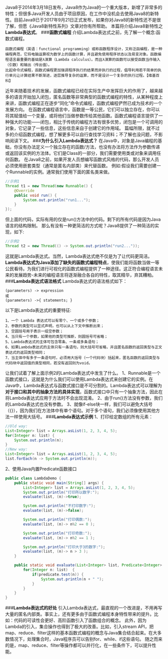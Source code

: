 Java8于2014年3月18日发布，Java8作为Java的一个重大版本，新增了非常多的特性；但很多Java开发人员由于项目原因，在工作中没机会去使用Java8的新特性。目前Java9已于2017年9月21日正式发布，如果你对Java8的新特性还不是很了解，但愿《Java8新特性系列》文章对你有所帮助。
本篇将介绍Java8新特性之**Lambda表达式**。
###**函数式编程**
介绍Lambda表达式之前，先了解一个概念:函数式编程。
```
函数式编程（英语：functional programming）或称函数程序设计，又称泛函编程，是一种编程典范，它将电脑运算视为数学上的函数计算，并且避免使用程序状态以及易变对象。函数编程语言最重要的基础是λ演算（Lambda calculus）。而且λ演算的函数可以接受函数当作输入（引数）和输出（传出值）。
比起命令式编程，函数式编程更加强调程序执行的结果而非执行的过程，倡导利用若干简单的执行单元让计算结果不断渐进，逐层推导复杂的运算，而不是设计一个复杂的执行过程。【维基百科】
```
近年来随着技术的发展，函数式编程已经在实际生产中发挥巨大的作用了，越来越多的语言开始加入闭包，匿名函数等非常典型的函数式编程的特性，从某种程度上来讲，函数式编程正在逐步“同化”命令式编程，函数式编程俨然已成为技术的一个发展方向。
在函数式编程语言中，函数是一等公民，它们可以独立存在，你可以将其赋值给一个变量，或将他们当做参数传给其他函数。函数式编程语言提供了一种强大的功能——闭包，相比于传统的编程方法有很多优势，闭包是一个可调用的对象，它记录了一些信息，这些信息来自于创建它的作用域。
篇幅所限，就不过多的介绍函数式编程，想了解更多可以自行查找学习资料；不了解也没问题，不影响阅读下文。
###**为什么引入Lambda表达式？**
在Java中，对象是Java编程的基础，你没有办法定义一个独立存在的函数/方法，也没有办法将方法作为参数传递或返回该实例的方法体。它们是Class的一部分，我们需要使用类或对象来调用任何函数。
在Java8之前，如果开发人员想编写函数式风格的代码，那么开发人员必须使用嵌套类型（通常是匿名内部类）来代替函数。
例如:假设我们需要创建一个Runnable的实例。通常我们使用下面的匿名类来做。
```java
//示例1
Thread t1 = new Thread(new Runnable() {
    @Override
    public void run() {
        System.out.println("run1...");
    }
});
```
但上面的代码，实际有用的仅是run()方法中的代码。剩下的所有代码是因为Java语言的结构限制。
那么有没有一种更简洁的方式呢？Java8提供了一种简洁的实现，如下:
```java
//示例2
Thread t2 = new Thread(() -> System.out.println("run2..."));
```
这就是Lambda表达式。当然，Lambda表达式绝不仅是为了让代码更简洁。**Lambda表达式为Java添加了缺失的函数式编程特点**，使我们能将函数当做一等公民看待。为我们进行可视化的函数式编程提供了一种途径。这正符合编程语言未来的发展趋势-未来的编程语言将逐渐融合各自的特性，取其精华，弃其糟粕。
###**Lambda表达式语法格式**
Lambda表达式的语法格式如下：
```
(parameters) -> expression
或
(parameters) ->{ statements; }
```
以下是Lambda表达式的重要特征:
```
1、一个 Lambda 表达式可以有零个、一个或多个参数；
2、参数的类型可以显式声明，也可以从上下文中推断出来；
3、空圆括号用于表示一组空参数；
4、当只有一个参数，如果他的类型可推断，则圆括号可省略；
5、Lambda表达式的主体可包含零条、一条或多条语句；
6、如果Lambda表达式的主体只有一条语句，则大括号可省略，并且匿名函数的返回类型与正文表达式的返回类型相同；
7、当主体中有多于一条语句时，必须用大括号（一个代码块）括起来，匿名函数的返回类型与代码块中返回值的类型相同，若没有返回则为void。
```
让我们试着了解上面示例2的Lambda表达式中发生了什么。
1、Runnable是一个函数式接口，这就是为什么我们可以使用Lambda表达式来创建它的实例。在Java中，Lambda表达式与函数式接口是不可分割的。Lambda表达式可以理解为**对于接口和其中的抽象方法的具体实现**，函数式接口中只有一个抽象方法，因此在将Lambda表达式应用于方法时不会出现混淆。
2、由于run()方法没有参数，我们的Lambda表达式也没有参数。
3、就像if-else块一样，我们可以避免大括号（{}），因为我们在方法体中有单个语句。对于多个语句，我们必须像使用其他方法一样使用大括号。
###**Lambda表达式示例**
1、打印给定数组的所有元素：
```java
//Old way:
List<Integer> list = Arrays.asList(1, 2, 3, 4, 5);
for(Integer n: list) {
	System.out.println(n);
}
//New way:
List<Integer> list = Arrays.asList(1, 2, 3, 4, 5);
list.forEach(n -> System.out.println(n));
```
2、使用Java内置Predicate函数接口
```java
public class LambdaDemo {
    public static void main(String[] args) {
        List<Integer> list = Arrays.asList(1, 2, 3, 4, 5);
        System.out.println("打印所以数字:");
        evaluate(list, (n)->true);

        System.out.println("不打印数字:");
        evaluate(list, (n)->false);

        System.out.println("打印偶数:");
        evaluate(list, (n)-> n%2 == 0 );

        System.out.println("打印奇数:");
        evaluate(list, (n)-> n%2 == 1 );

        System.out.println("打印大于3的数字:");
        evaluate(list, (n)-> n > 3 );
    }

    public static void evaluate(List<Integer> list, Predicate<Integer> predicate) {
        for(Integer n: list)  {
            if(predicate.test(n)) {
                System.out.println(n + " ");
            }
        }
    }
}
```
###**Lambda表达式的好处**
引入Lambda表达式，最直观的一个改进是，不用再写大量的匿名内部类。事实上，还有更多由于函数式编程本身特性带来的提升。比如：代码的可读性会更好、高阶函数引入了函数组合的概念。
此外，因为Lambda的引入，集合操作也得到了极大的改善。比如，引入stream API，把map、reduce、filter这样的基本函数式编程的概念与Java集合结合起来。在大多数情况下，处理集合时，Java程序员可以告别for、while、if这些语句。
随之而来的是，map、reduce、filter等操作都可以并行化，在一些条件下，可以提升性能。




